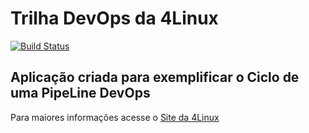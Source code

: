 # Trilha DevOps da 4Linux

<!-- Altere a Flag abaixo com sua URL do Travis -->
[![Build Status](https://travis-ci.org/wmiyake/DevOpsLab-HelloWorld.svg?branch=master)](https://travis-ci.org/wmiyake/DevOpsLab-HelloWorld)

## Aplicação criada para exemplificar o Ciclo de uma PipeLine DevOps


Para maiores informações acesse o [Site da 4Linux](https://www.4linux.com.br/cursos/devops)
